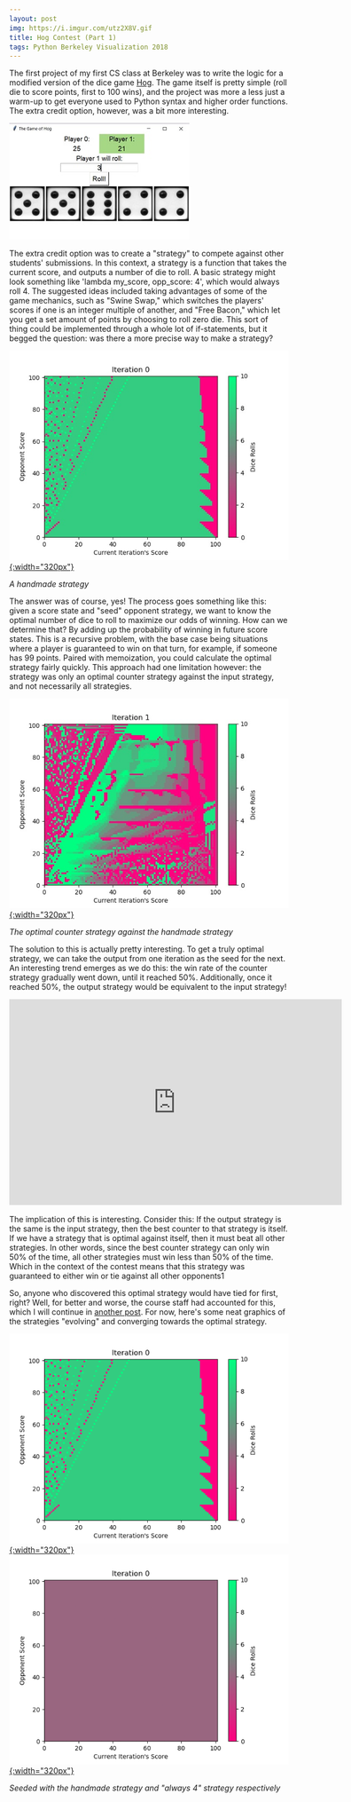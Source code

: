 ```yaml
---
layout: post
img: https://i.imgur.com/utz2X8V.gif
title: Hog Contest (Part 1)
tags: Python Berkeley Visualization 2018
---
```


The first project of my first CS class at Berkeley was to write the logic for a modified version of the dice game
[Hog](http://inst.eecs.berkeley.edu/~cs61a/fa17/proj/hog/). The game itself is pretty simple (roll die to score points, first to 100 wins),
and the project was more a less just a warm-up to get everyone used to Python syntax and higher order functions. The extra credit option,
however, was a bit more interesting.


![](/images/hog-gui.jpg)


The extra credit option was to create a "strategy" to compete against other students' submissions. In this context,
a strategy is a function that takes the current score, and outputs a number of die to roll. A basic strategy might
look something like 'lambda my_score, opp_score: 4', which would always roll 4. The suggested ideas included taking
advantages of some of the game mechanics, such as "Swine Swap," which switches the players' scores if one is an integer
multiple of another, and "Free Bacon," which let you get a set amount of points by choosing to roll zero die. This
sort of thing could be implemented through a whole lot of if-statements, but it begged the question: was there a more
precise way to make a strategy?

[![](/images/iteration0.jpg){:width="320px"}](/images/iteration0.jpg)


*A handmade strategy*

The answer was of course, yes! The process goes something like this: given a score state and "seed" opponent strategy, we want to know the optimal
number of dice to roll to maximize our odds of winning. How can we determine that? By adding up the probability of winning
in future score states. This is a recursive problem, with the base case being situations where a player is guaranteed to win
on that turn, for example, if someone has 99 points. Paired with memoization, you could calculate the optimal strategy fairly
quickly. This approach had one limitation however: the strategy was only an optimal counter strategy against the input strategy, and not necessarily
all strategies.

[![](/images/iteration1.jpg){:width="320px"}](/images/iteration1.jpg)

*The optimal counter strategy against the handmade strategy*

The solution to this is actually pretty interesting. To get a truly optimal strategy, we can take the output from one iteration as
the seed for the next. An interesting trend emerges as we do this: the win rate of the counter strategy gradually went down, until
it reached 50%. Additionally, once it reached 50%, the output strategy would be equivalent to the input strategy!

<iframe width="600" height="371" seamless frameborder="0" scrolling="no" src="https://docs.google.com/spreadsheets/d/e/2PACX-1vSHv20ef9STEktZIhsttsDrPg-5DBtHDcbIfyTbquh56xGqkVaOt5ZdGMhRZ5rx_AA16l3rpf198zzZ/pubchart?oid=1321489337&amp;format=interactive"></iframe>

The implication of this is interesting. Consider this: If the output strategy is the same is the input strategy, then the best counter to that strategy is itself. If we have a strategy that is optimal against itself, then it must beat all other strategies.
In other words, since the best counter strategy can only win 50% of the time, all other strategies must win less than 50% of the time. Which in the context of the contest means that this strategy was guaranteed to either win or tie against all other opponents1


So, anyone who discovered this optimal strategy would have tied for first, right? Well, for better and worse, the course staff had accounted
for this, which I will continue in [another post](/Hog-Contest-2/). For now, here's some neat graphics of the strategies "evolving" and converging towards
the optimal strategy.

[![](/images/human_base.gif){:width="320px"}](/images/human_base.gif)
[![](/images/always_4_base.gif){:width="320px"}](/images/always_4_base.gif)


*Seeded with the handmade strategy and "always 4" strategy respectively*
